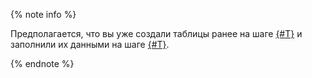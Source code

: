 {% note info %}

Предполагается, что вы уже создали таблицы ранее на шаге [{#T}](../yql/tutorial/create_demo_tables.md) и заполнили их данными на шаге [{#T}](../yql/tutorial/fill_tables_with_data.md).

{% endnote %}
